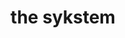 ---
title: "the sykstem"
product_type: "shirt"
is_women: 
is_men: 
is_unisex: true
is_variant: true
original_price: 25
sale_price: 20
color: "galaxy"
sizes:
- size: "xxxs"
  stock: 10
- size: "xxs"
  stock: 0
- size: "xs"
  stock: 8
- size: "s"
  stock: 0
- size: "m"
  stock: 5
- size: "l"
  stock: 0
- size: "xl"
  stock: 0
- size: "xxl"
  stock: 2
- size: "xxxl"
  stock: 1

img: "1-the-sykstem-shirt-galaxy.png"
main_alt: "the classic the-sykstem shirt with 'the system' written on the bottom"
description: "This is the classic company shirt, in our new 'galaxy' colorway."
material: "100% hemp"
---
